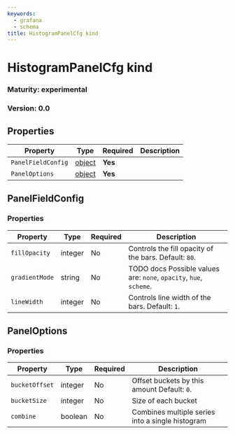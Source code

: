 ```yaml
---
keywords:
  - grafana
  - schema
title: HistogramPanelCfg kind
---
```


# HistogramPanelCfg kind

### Maturity: experimental
### Version: 0.0

## Properties

| Property           | Type                        | Required | Description |
|--------------------|-----------------------------|----------|-------------|
| `PanelFieldConfig` | [object](#panelfieldconfig) | **Yes**  |             |
| `PanelOptions`     | [object](#paneloptions)     | **Yes**  |             |

## PanelFieldConfig

### Properties

| Property       | Type    | Required | Description                                                        |
|----------------|---------|----------|--------------------------------------------------------------------|
| `fillOpacity`  | integer | No       | Controls the fill opacity of the bars. Default: `80`.              |
| `gradientMode` | string  | No       | TODO docs Possible values are: `none`, `opacity`, `hue`, `scheme`. |
| `lineWidth`    | integer | No       | Controls line width of the bars. Default: `1`.                     |

## PanelOptions

### Properties

| Property       | Type    | Required | Description                                      |
|----------------|---------|----------|--------------------------------------------------|
| `bucketOffset` | integer | No       | Offset buckets by this amount Default: `0`.      |
| `bucketSize`   | integer | No       | Size of each bucket                              |
| `combine`      | boolean | No       | Combines multiple series into a single histogram |


